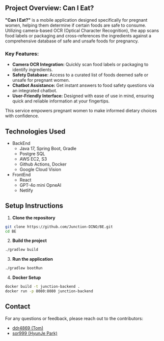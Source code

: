 ## Project Overview: Can I Eat?

**"Can I Eat?"** is a mobile application designed specifically for pregnant women, helping them determine if certain foods are safe to consume. Utilizing camera-based OCR (Optical Character Recognition), the app scans food labels or packaging and cross-references the ingredients against a comprehensive database of safe and unsafe foods for pregnancy.

### Key Features:
- **Camera OCR Integration:** Quickly scan food labels or packaging to identify ingredients.
- **Safety Database:** Access to a curated list of foods deemed safe or unsafe for pregnant women.
- **Chatbot Assistance:** Get instant answers to food safety questions via an integrated chatbot.
- **User-Friendly Interface:** Designed with ease of use in mind, ensuring quick and reliable information at your fingertips.

This service empowers pregnant women to make informed dietary choices with confidence.


## Technologies Used
- BackEnd
  - Java 17, Spring Boot, Gradle
  - Postgre SQL
  - AWS EC2, S3
  - Github Actions, Docker
  - Google Cloud Vision
- FrontEnd
  - React  
  - GPT-4o mini OpneAI
  - Netlify


## Setup Instructions

1. **Clone the repository**
 ```bash
 git clone https://github.com/Junction-DINO/BE.git
 cd BE
 ```
2. **Build the project**

  ```bash
  ./gradlew build
  ```

3. **Run the application**
  ```bash
  ./gradlew bootRun
  ```

4. **Docker Setup**
  ```bash
  docker build -t junction-backend .
  docker run -p 8080:8080 junction-backend
  ```

## Contact

For any questions or feedback, please reach out to the contributors:

- [ddr4869 (Tom)](https://github.com/ddr4869)
- [sor999 (HyunJe Park)](https://github.com/sor999)
